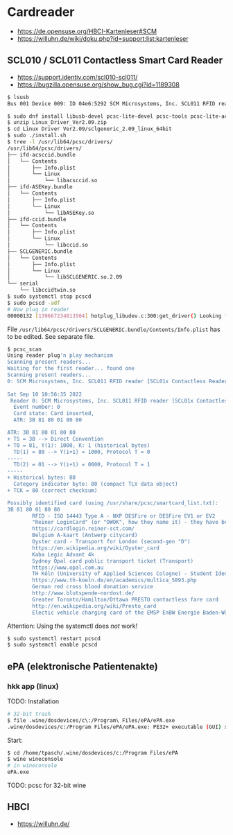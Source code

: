 # Cardreader

* https://de.opensuse.org/HBCI-Kartenleser#SCM
* https://willuhn.de/wiki/doku.php?id=support:list:kartenleser

## SCL010 / SCL011 Contactless Smart Card Reader

* https://support.identiv.com/scl010-scl011/
* https://bugzilla.opensuse.org/show_bug.cgi?id=1189308

```bash
$ lsusb
Bus 001 Device 009: ID 04e6:5292 SCM Microsystems, Inc. SCL011 RFID reader

$ sudo dnf install libusb-devel pcsc-lite-devel pcsc-tools pcsc-lite-acsccid pcsc-lite-asekey pcsc-lite-ccid
$ unzip Linux_Driver_Ver2.09.zip
$ cd Linux Driver Ver2.09/sclgeneric_2.09_linux_64bit
$ sudo ./install.sh 
$ tree -l /usr/lib64/pcsc/drivers/
/usr/lib64/pcsc/drivers/
├── ifd-acsccid.bundle
│   └── Contents
│       ├── Info.plist
│       └── Linux
│           └── libacsccid.so
├── ifd-ASEKey.bundle
│   └── Contents
│       ├── Info.plist
│       └── Linux
│           └── libASEKey.so
├── ifd-ccid.bundle
│   └── Contents
│       ├── Info.plist
│       └── Linux
│           └── libccid.so
├── SCLGENERIC.bundle
│   └── Contents
│       ├── Info.plist
│       └── Linux
│           └── libSCLGENERIC.so.2.09
└── serial
    └── libccidtwin.so
$ sudo systemctl stop pcscd
$ sudo pcscd -adf
# Now plug in reader
00000132 [139667234813504] hotplug_libudev.c:300:get_driver() Looking for a driver for VID: 0x04E6, PID: 0x5292, path: /dev/bus/usb/001/010
```

File `/usr/lib64/pcsc/drivers/SCLGENERIC.bundle/Contents/Info.plist` has to be edited. See separate file.

```bash
$ pcsc_scan 
Using reader plug'n play mechanism
Scanning present readers...
Waiting for the first reader... found one
Scanning present readers...
0: SCM Microsystems, Inc. SCL011 RFID reader [SCL01x Contactless Reader] (21161045208718) 00 00
 
Sat Sep 10 10:56:35 2022
 Reader 0: SCM Microsystems, Inc. SCL011 RFID reader [SCL01x Contactless Reader] (21161045208718) 00 00
  Event number: 0
  Card state: Card inserted, 
  ATR: 3B 81 80 01 80 80

ATR: 3B 81 80 01 80 80
+ TS = 3B --> Direct Convention
+ T0 = 81, Y(1): 1000, K: 1 (historical bytes)
  TD(1) = 80 --> Y(i+1) = 1000, Protocol T = 0 
-----
  TD(2) = 01 --> Y(i+1) = 0000, Protocol T = 1 
-----
+ Historical bytes: 80
  Category indicator byte: 80 (compact TLV data object)
+ TCK = 80 (correct checksum)

Possibly identified card (using /usr/share/pcsc/smartcard_list.txt):
3B 81 80 01 80 80
        RFID - ISO 14443 Type A - NXP DESFire or DESFire EV1 or EV2
        "Reiner LoginCard" (or "OWOK", how they name it) - they have been distributed by a german computer magazine ("Computer BILD")
        https://cardlogin.reiner-sct.com/
        Belgium A-kaart (Antwerp citycard)
        Oyster card - Transport for London (second-gen "D")
        https://en.wikipedia.org/wiki/Oyster_card
        Kaba Legic Advant 4k
        Sydney Opal card public transport ticket (Transport)
        https://www.opal.com.au
        TH Köln (University of Applied Sciences Cologne) - Student Identity Card
        https://www.th-koeln.de/en/academics/multica_5893.php
        German red cross blood donation service
        http://www.blutspende-nordost.de/
        Greater Toronto/Hamilton/Ottawa PRESTO contactless fare card
        http://en.wikipedia.org/wiki/Presto_card
        Electic vehicle charging card of the EMSP EnBW Energie Baden-Württemberg AG, Tarif ADAC e-Charge, Germany
```

Attention: Using the systemctl does _not_ work!

```bash
$ sudo systemctl restart pcscd
$ sudo systemctl enable pcscd
```

## ePA (elektronische Patientenakte)

### hkk app (linux)

TODO: Installation

```bash
# 32-bit trash
$ file .wine/dosdevices/c\:/Program\ Files/ePA/ePA.exe 
.wine/dosdevices/c:/Program Files/ePA/ePA.exe: PE32+ executable (GUI) x86-64, for MS Windows
``` 

Start: 

```bash
$ cd /home/tpasch/.wine/dosdevices/c:/Program Files/ePA
$ wine wineconsole
# in wineconsole
ePA.exe
```

TODO: pcsc for 32-bit wine

## HBCI

* https://willuhn.de/








